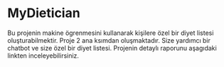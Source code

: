 # MyDietician
Bu projenin makine ögrenmesini kullanarak kişilere özel bir diyet listesi oluşturabilmektir. Proje 2 ana ksımdan oluşmaktadır. Size yardımcı bir chatbot ve size özel bir diyet listesi. Projenin detaylı raporunu aşagıdaki linkten inceleyebilirsiniz.
